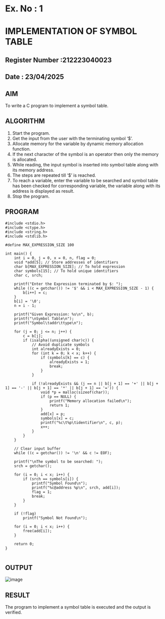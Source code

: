 # Ex. No : 1	
# IMPLEMENTATION OF SYMBOL TABLE 
## Register Number :212223040023
## Date : 23/04/2025

## AIM   
To write a C program to implement a symbol table.

## ALGORITHM
1.	Start the program.
2.	Get the input from the user with the terminating symbol ‘$’.
3.	Allocate memory for the variable by dynamic memory allocation function.
4.	If the next character of the symbol is an operator then only the memory is allocated.
5.	While reading, the input symbol is inserted into symbol table along with its memory address.
6.	The steps are repeated till ‘$’ is reached.
7.	To reach a variable, enter the variable to be searched and symbol table has been checked for corresponding variable, the variable along with its address is displayed as result.
8.	Stop the program. 

## PROGRAM
```
#include <stdio.h>
#include <ctype.h>
#include <string.h>
#include <stdlib.h>

#define MAX_EXPRESSION_SIZE 100

int main() {
    int i = 0, j = 0, x = 0, n, flag = 0;
    void *add[5]; // Store addresses of identifiers
    char b[MAX_EXPRESSION_SIZE]; // To hold expression
    char symbols[15]; // To hold unique identifiers
    char c, srch;

    printf("Enter the Expression terminated by $: ");
    while ((c = getchar()) != '$' && i < MAX_EXPRESSION_SIZE - 1) {
        b[i++] = c;
    }
    b[i] = '\0';
    n = i - 1;

    printf("Given Expression: %s\n", b);
    printf("\nSymbol Table\n");
    printf("Symbol\taddr\ttype\n");

    for (j = 0; j <= n; j++) {
        c = b[j];
        if (isalpha((unsigned char)c)) {
            // Avoid duplicate symbols
            int alreadyExists = 0;
            for (int k = 0; k < x; k++) {
                if (symbols[k] == c) {
                    alreadyExists = 1;
                    break;
                }
            }

            if (!alreadyExists && (j == n || b[j + 1] == '+' || b[j + 1] == '-' || b[j + 1] == '*' || b[j + 1] == '=')) {
                void *p = malloc(sizeof(char));
                if (p == NULL) {
                    printf("Memory allocation failed\n");
                    return 1;
                }
                add[x] = p;
                symbols[x] = c;
                printf("%c\t%p\tidentifier\n", c, p);
                x++;
            }
        }
    }

    // Clear input buffer
    while ((c = getchar()) != '\n' && c != EOF);

    printf("\nThe symbol to be searched: ");
    srch = getchar();

    for (i = 0; i < x; i++) {
        if (srch == symbols[i]) {
            printf("Symbol Found\n");
            printf("%c@address %p\n", srch, add[i]);
            flag = 1;
            break;
        }
    }

    if (!flag)
        printf("Symbol Not Found\n");

    for (i = 0; i < x; i++) {
        free(add[i]);
    }

    return 0;
}


```

## OUTPUT 
![image](https://github.com/user-attachments/assets/a74ebc3c-33d0-4639-aa74-e6eb31ed9f8d)


## RESULT
The program to implement a symbol table is executed and the output is verified.
